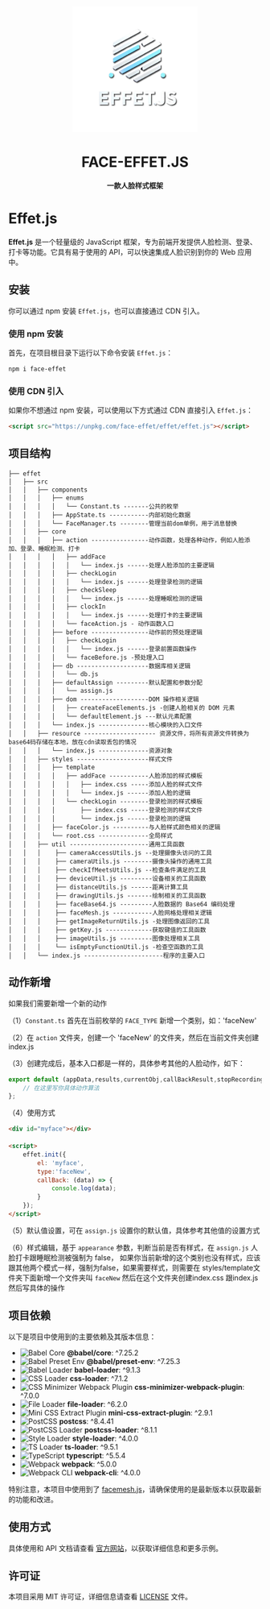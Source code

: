 <p align="center">
    <img src="./logo.png" width="250" height="250" alt="face-effet logo" title="Face-effet - 人脸样式框架" />
</p>
<h1 align="center">FACE-EFFET.JS</h1>

<p align="center">
    <strong>一款人脸样式框架</strong>
</p>

# Effet.js

**Effet.js** 是一个轻量级的 JavaScript 框架，专为前端开发提供人脸检测、登录、打卡等功能。它具有易于使用的 API，可以快速集成人脸识别到你的 Web 应用中。

## 安装

你可以通过 npm 安装 `Effet.js`，也可以直接通过 CDN 引入。

### 使用 npm 安装

首先，在项目根目录下运行以下命令安装 `Effet.js`：

```bash
npm i face-effet
```

### 使用 CDN 引入

如果你不想通过 npm 安装，可以使用以下方式通过 CDN 直接引入 `Effet.js`：

```html
<script src="https://unpkg.com/face-effet/effet/effet.js"></script>
```

## 项目结构

```
├── effet
│   ├── src
│   │   ├── components
│   │   │   ├── enums
│   │   │   │   └── Constant.ts -------公共的枚举
│   │   │   ├── AppState.ts -----------内部初始化数据
│   │   │   └── FaceManager.ts --------管理当前dom单例，用于消息替换
│   │   ├── core
│   │   │   ├── action ----------------动作函数，处理各种动作，例如人脸添加、登录、睡眠检测、打卡
│   │   │   │   ├── addFace
│   │   │   │   │   └── index.js ------处理人脸添加的主要逻辑
│   │   │   │   ├── checkLogin
│   │   │   │   │   └── index.js ------处理登录检测的逻辑
│   │   │   │   ├── checkSleep
│   │   │   │   │   └── index.js ------处理睡眠检测的逻辑
│   │   │   │   ├── clockIn
│   │   │   │   │   └── index.js ------处理打卡的主要逻辑
│   │   │   │   └── faceAction.js - 动作函数入口
│   │   │   ├── before ----------------动作前的预处理逻辑
│   │   │   │   ├── checkLogin
│   │   │   │   │   └── index.js ------登录前置函数操作
│   │   │   │   └── faceBefore.js -预处理入口
│   │   │   ├── db --------------------数据库相关逻辑
│   │   │   │   └── db.js
│   │   │   ├── defaultAssign ---------默认配置和参数分配
│   │   │   │   └── assign.js
│   │   │   ├── dom -------------------DOM 操作相关逻辑
│   │   │   │   ├── createFaceElements.js -创建人脸相关的 DOM 元素
│   │   │   │   └── defaultElement.js ---默认元素配置
│   │   │   └── index.js --------------核心模块的入口文件
│   │   ├── resource -------------------- 资源文件，将所有资源文件转换为base64码存储在本地，放在cdn读取丢包的情况
│   │   │   └── index.js --------------资源对象
│   │   ├── styles --------------------样式文件
│   │   │   ├── template
│   │   │   │   ├── addFace -----------人脸添加的样式模板
│   │   │   │   │   ├── index.css -----添加人脸的样式文件
│   │   │   │   │   └── index.js ------添加人脸的逻辑
│   │   │   │   └── checkLogin --------登录检测的样式模板
│   │   │   │       ├── index.css -----登录检测的样式文件
│   │   │   │       └── index.js ------登录检测的逻辑
│   │   │   ├── faceColor.js ----------与人脸样式颜色相关的逻辑
│   │   │   └── root.css --------------全局样式
│   │   ├── util ----------------------通用工具函数
│   │   │    ├── cameraAccessUtils.js --处理摄像头访问的工具
│   │   │    ├── cameraUtils.js --------摄像头操作的通用工具
│   │   │    ├── checkIfMeetsUtils.js --检查条件满足的工具
│   │   │    ├── deviceUtil.js ---------设备相关的工具函数
│   │   │    ├── distanceUtils.js ------距离计算工具
│   │   │    ├── drawingUtils.js -------绘制相关的工具函数
│   │   │    ├── faceBase64.js ---------人脸数据的 Base64 编码处理
│   │   │    ├── faceMesh.js -----------人脸网格处理相关逻辑
│   │   │    ├── getImageReturnUtils.js -处理图像返回的工具
│   │   │    ├── getKey.js -------------获取键值的工具函数
│   │   │    ├── imageUtils.js ---------图像处理相关工具
│   │   │    └── isEmptyFunctionUtil.js -检查空函数的工具
│   │   └── index.js ----------------------程序的主要入口 
```

## 动作新增

如果我们需要新增一个新的动作

（1）`Constant.ts` 首先在当前枚举的 `FACE_TYPE` 新增一个类别，如：'faceNew'

（2）在 `action` 文件夹，创建一个 'faceNew' 的文件夹，然后在当前文件夹创建index.js

（3）创建完成后，基本入口都是一样的，具体参考其他的人脸动作，如下：

```javascript
export default (appData,results,currentObj,callBackResult,stopRecording,startRecording) => {
    // 在这里写你具体动作算法
};
```
（4）使用方式
```html
<div id="myface"></div>

<script>
    effet.init({
        el: 'myface',
        type:'faceNew',
        callBack: (data) => {
            console.log(data);
        }
    });
</script>
```
（5）默认值设置，可在 `assign.js` 设置你的默认值，具体参考其他值的设置方式

（6）样式编辑，基于 `appearance` 参数，判断当前是否有样式，在 `assign.js` 人脸打卡跟睡眠检测被强制为 false，
如果你当前新增的这个类别也没有样式，应该跟其他两个模式一样，强制为false，如果需要样式，则需要在
styles/template文件夹下面新增一个文件夹叫 `faceNew` 然后在这个文件夹创建index.css 跟index.js 然后写具体的操作

## 项目依赖

以下是项目中使用到的主要依赖及其版本信息：

- ![Babel Core](https://img.shields.io/badge/@babel/core-v7.25.2-blue) **@babel/core**: ^7.25.2
- ![Babel Preset Env](https://img.shields.io/badge/@babel/preset--env-v7.25.3-blue) **@babel/preset-env**: ^7.25.3
- ![Babel Loader](https://img.shields.io/badge/babel--loader-v9.1.3-blue) **babel-loader**: ^9.1.3
- ![CSS Loader](https://img.shields.io/badge/css--loader-v7.1.2-blue) **css-loader**: ^7.1.2
- ![CSS Minimizer Webpack Plugin](https://img.shields.io/badge/css--minimizer--webpack--plugin-v7.0.0-blue) **css-minimizer-webpack-plugin**: ^7.0.0
- ![File Loader](https://img.shields.io/badge/file--loader-v6.2.0-blue) **file-loader**: ^6.2.0
- ![Mini CSS Extract Plugin](https://img.shields.io/badge/mini--css--extract--plugin-v2.9.1-blue) **mini-css-extract-plugin**: ^2.9.1
- ![PostCSS](https://img.shields.io/badge/postcss-v8.4.41-blue) **postcss**: ^8.4.41
- ![PostCSS Loader](https://img.shields.io/badge/postcss--loader-v8.1.1-blue) **postcss-loader**: ^8.1.1
- ![Style Loader](https://img.shields.io/badge/style--loader-v4.0.0-blue) **style-loader**: ^4.0.0
- ![TS Loader](https://img.shields.io/badge/ts--loader-v9.5.1-blue) **ts-loader**: ^9.5.1
- ![TypeScript](https://img.shields.io/badge/typescript-v5.5.4-blue) **typescript**: ^5.5.4
- ![Webpack](https://img.shields.io/badge/webpack-v5.0.0-blue) **webpack**: ^5.0.0
- ![Webpack CLI](https://img.shields.io/badge/webpack--cli-v4.0.0-blue) **webpack-cli**: ^4.0.0

特别注意，本项目中使用到了 [facemesh.js](https://cdn.jsdelivr.net/npm/@mediapipe/face_mesh/)，请确保使用的是最新版本以获取最新的功能和改进。

## 使用方式

具体使用和 API 文档请查看 [官方网站](https://faceeffet.com)，以获取详细信息和更多示例。

## 许可证

本项目采用 MIT 许可证，详细信息请查看 [LICENSE](./LICENSE) 文件。
